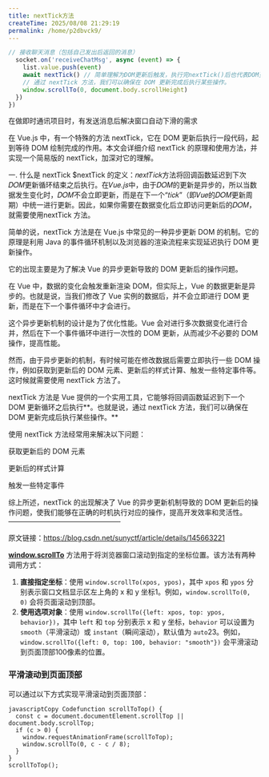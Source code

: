 ```yaml
---
title: nextTick方法
createTime: 2025/08/08 21:29:19
permalink: /home/p2dbvck9/
---
```


```js
// 接收聊天消息（包括自己发出后返回的消息）
  socket.on('receiveChatMsg', async (event) => {
    list.value.push(event)
    await nextTick() // 简单理解为DOM更新后触发，执行完nextTick()后也代表DOM更新完成了
    // 通过 nextTick 方法，我们可以确保在 DOM 更新完成后执行某些操作。
    window.scrollTo(0, document.body.scrollHeight)
  })
})
```


在做即时通讯项目时，有发送消息后解决窗口自动下滑的需求

在 Vue.js 中，有一个特殊的方法 nextTick，它在 DOM 更新后执行一段代码，起到等待 DOM 绘制完成的作用。本文会详细介绍 nextTick 的原理和使用方法，并实现一个简易版的 nextTick，加深对它的理解。

一. 什么是 nextTick
$nextTick 的定义：𝑛𝑒𝑥𝑡𝑇𝑖𝑐𝑘方法将回调函数延迟到下次𝐷𝑂𝑀更新循环结束之后执行。在𝑉𝑢𝑒.𝑗𝑠中，由于𝐷𝑂𝑀的更新是异步的，所以当数据发生变化时，𝐷𝑂𝑀不会立即更新，而是在下一个“𝑡𝑖𝑐𝑘”（即𝑉𝑢𝑒的𝐷𝑂𝑀更新周期）中统一进行更新。因此，如果你需要在数据变化后立即访问更新后的𝐷𝑂𝑀，就需要使用nextTick 方法。

简单的说，nextTick 方法是在 Vue.js 中常见的一种异步更新 DOM 的机制。它的原理是利用 Java 的事件循环机制以及浏览器的渲染流程来实现延迟执行 DOM 更新操作。

它的出现主要是为了解决 Vue 的异步更新导致的 DOM 更新后的操作问题。

在 Vue 中，数据的变化会触发重新渲染 DOM，但实际上，Vue 的数据更新是异步的。也就是说，当我们修改了 Vue 实例的数据后，并不会立即进行 DOM 更新，而是在下一个事件循环中才会进行。

这个异步更新机制的设计是为了优化性能。Vue 会对进行多次数据变化进行合并，然后在下一个事件循环中进行一次性的 DOM 更新，从而减少不必要的 DOM 操作，提高性能。

然而，由于异步更新的机制，有时候可能在修改数据后需要立即执行一些 DOM 操作，例如获取到更新后的 DOM 元素、更新后的样式计算、触发一些特定事件等。这时候就需要使用 nextTick 方法了。

nextTick 方法是 Vue 提供的一个实用工具，它能够将回调函数延迟到下一个 DOM 更新循环之后执行**。也就是说，通过 nextTick 方法，我们可以确保在 DOM 更新完成后执行某些操作。**

使用 nextTick 方法经常用来解决以下问题：

获取更新后的 DOM 元素

更新后的样式计算

触发一些特定事件

综上所述，nextTick 的出现解决了 Vue 的异步更新机制导致的 DOM 更新后的操作问题，使我们能够在正确的时机执行对应的操作，提高开发效率和灵活性。
————————————————

原文链接：https://blog.csdn.net/sunyctf/article/details/145663221



‌**[window.scrollTo](https://www.baidu.com/s?rsv_dl=re_dqa_generate&sa=re_dqa_generate&wd=window.scrollTo&rsv_pq=daca00b1006c2e06&oq=window.scrollTo&rsv_t=e8f4R24qilwD4EktIXeCp67IPV7unL3rI7sG6TAqSXVqFGXJhIEBupphQ4o&tn=baidu&ie=utf-8)**‌ 方法用于将浏览器窗口滚动到指定的坐标位置。该方法有两种调用方式：

1. ‌**直接指定坐标**‌：使用 `window.scrollTo(xpos, ypos)`，其中 `xpos` 和 `ypos` 分别表示窗口文档显示区左上角的 x 和 y 坐标‌1。例如，`window.scrollTo(0, 0)` 会将页面滚动到顶部。
2. ‌**使用选项对象**‌：使用 `window.scrollTo({left: xpos, top: ypos, behavior})`，其中 `left` 和 `top` 分别表示 x 和 y 坐标，`behavior` 可以设置为 `smooth`（平滑滚动）或 `instant`（瞬间滚动），默认值为 `auto`‌23。例如，`window.scrollTo({left: 0, top: 100, behavior: "smooth"})` 会平滑滚动到页面顶部100像素的位置。

### 平滑滚动到页面顶部

可以通过以下方式实现平滑滚动到页面顶部：

```
javascriptCopy Codefunction scrollToTop() {
  const c = document.documentElement.scrollTop || document.body.scrollTop;
  if (c > 0) {
    window.requestAnimationFrame(scrollToTop);
    window.scrollTo(0, c - c / 8);
  }
}
scrollToTop();
```